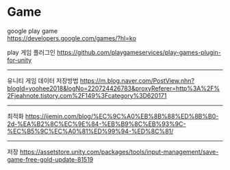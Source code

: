 # Game

google play game  
  https://developers.google.com/games/?hl=ko

play 게임 플러그인
  https://github.com/playgameservices/play-games-plugin-for-unity 

-----------------------------------------------------------------------------------
 
유니티 게임 데이터 저장방법
  https://m.blog.naver.com/PostView.nhn?blogId=yoohee2018&logNo=220724426783&proxyReferer=http%3A%2F%2Fjeahnote.tistory.com%2F149%3Fcategory%3D620171
  
------------------------------------------------------------------------------------
최적화 
https://ijemin.com/blog/%EC%9C%A0%EB%8B%88%ED%8B%B0-2d-%EA%B2%8C%EC%9E%84-%EB%B9%8C%EB%93%9C-%EC%B5%9C%EC%A0%81%ED%99%94-%ED%8C%81/

------------------------------------------------------------------------------------
저장 
https://assetstore.unity.com/packages/tools/input-management/save-game-free-gold-update-81519
